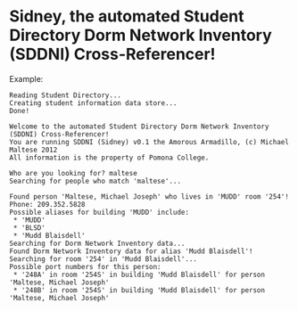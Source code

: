 # Sidney, the automated Student Directory Dorm Network Inventory (SDDNI) Cross-Referencer!

Example:

    Reading Student Directory...
    Creating student information data store...
    Done!

    Welcome to the automated Student Directory Dorm Network Inventory (SDDNI) Cross-Referencer!
    You are running SDDNI (Sidney) v0.1 the Amorous Armadillo, (c) Michael Maltese 2012
    All information is the property of Pomona College.

    Who are you looking for? maltese
    Searching for people who match 'maltese'...

    Found person 'Maltese, Michael Joseph' who lives in 'MUDD' room '254'!
    Phone: 209.352.5828
    Possible aliases for building 'MUDD' include:
     * 'MUDD'
     * 'BLSD'
     * 'Mudd Blaisdell'
    Searching for Dorm Network Inventory data...
    Found Dorm Network Inventory data for alias 'Mudd Blaisdell'!
    Searching for room '254' in 'Mudd Blaisdell'...
    Possible port numbers for this person:
     * '248A' in room '254S' in building 'Mudd Blaisdell' for person 'Maltese, Michael Joseph'
     * '248B' in room '254S' in building 'Mudd Blaisdell' for person 'Maltese, Michael Joseph'

